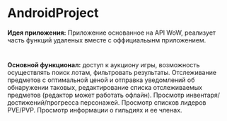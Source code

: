 # AndroidProject
**Идея приложения:**
Приложение основанное на API WoW, реализует часть функций удаленых вместе с оффициальынм приложением.
#
**Основной функционал:** доступ к аукциону игры, возможность осуществлять поиск лотам, фильтровать результаты. Отслеживание предметов с оптимальной ценой и отправка уведомлений об обнаружении таковых, редактирование
списка отслеживаемых предметов (редактор может работать офлайн). Просмотр инвентаря/достижений/прогресса персонажей. Просмотр списков лидеров PVE/PVP. Просмотр информации о гильдиях и ее членах.

